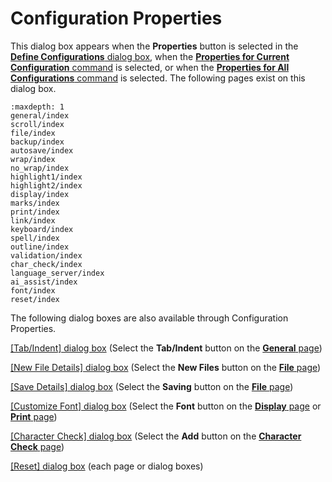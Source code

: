 # Configuration Properties

This dialog box appears when the
**Properties** button is selected in the [**Define Configurations** dialog box](../configurations/index), when the [**Properties for Current Configuration** command](../../cmd/tools/customize) is selected, or when the
[**Properties for All Configurations** command](../../cmd/tools/all_prop) is selected. The following pages exist on this dialog box.

```{toctree}
:maxdepth: 1
general/index
scroll/index
file/index
backup/index
autosave/index
wrap/index
no_wrap/index
highlight1/index
highlight2/index
display/index
marks/index
print/index
link/index
keyboard/index
spell/index
outline/index
validation/index
char_check/index
language_server/index
ai_assist/index
font/index
reset/index
```

The following dialog boxes are also available through Configuration Properties.

[\[Tab/Indent\] dialog box](general/indent/index) (Select the **Tab/Indent** button on the [**General** page](general/index))

[\[New File Details\] dialog box](file/new_details/index) (Select the **New Files** button on the [**File** page](file/index))

[\[Save Details\] dialog box](file/save_details/index) (Select the **Saving** button on the [**File** page](file/index))

[\[Customize Font\] dialog box](font/index) (Select the **Font** button on the [**Display** page](display/index) or [**Print** page](print/index))

[\[Character Check\] dialog box](char_check/char_range/index) (Select the **Add** button on the [**Character Check** page](char_check/index))

[\[Reset\] dialog box](reset/index) (each page or dialog boxes)
